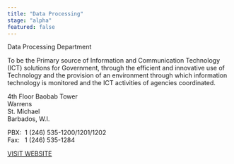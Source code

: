 ```yaml
---
title: "Data Processing"
stage: "alpha"
featured: false
---
```


Data Processing Department

To be the Primary source of Information and Communication Technology (ICT) solutions for Government, through the efficient and innovative use of Technology and the provision of an environment through which information technology is monitored and the ICT activities of agencies coordinated.   
  
4th Floor Baobab Tower  
Warrens  
St. Michael  
Barbados, W.I.  
  
PBX:  1 (246) 535-1200/1201/1202  
Fax:   1 (246) 535-1284  
  
[VISIT WEBSITE](http://www.gov.bb/)